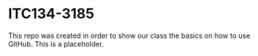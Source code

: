 # ITC134-3185
This repo was created in order to show our class the basics on how to use GitHub. This is a placeholder.
